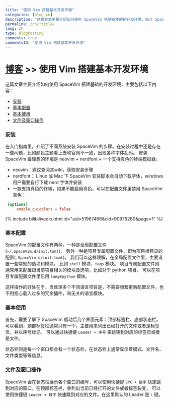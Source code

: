 ```yaml
---
title: "使用 Vim 搭建基本开发环境"
categories: [blog_cn]
description: "这篇文章主要介绍如何使用 SpaceVim 搭建基本的的开发环境，简介 SpaceVim 基本的使用技巧"
permalink: /cn/:title/
lang: zh
type: BlogPosting
comments: true
commentsID: "使用 Vim 搭建基本开发环境"
---
```


# [博客](../blog/) >> 使用 Vim 搭建基本开发环境

这篇文章主要介绍如何使用 SpaceVim 搭建基础的开发环境，主要包括以下内容：

<!-- vim-markdown-toc GFM -->

- [安装](#安装)
- [基本配置](#基本配置)
- [基本使用](#基本使用)
- [文件及窗口操作](#文件及窗口操作)

<!-- vim-markdown-toc -->

### 安装

在入门指南里，介绍了不同系统安装 SpaceVim 的步骤。在安装过程中还是存在一些问题，比如颜色主题看上去和官网不一致，出现各种字体乱码。
安装 SpaceVim 最理想的环境是 neovim + nerdfont + 一个支持真色的终端模拟器。

- neovim：建议查阅其wiki，获取安装步骤
- nerdfont： Linux 或 Mac 下 SpaceVim 安装脚本会自动下载字体，windows 用户需要自行下载 nerd 字体并安装
- 一款支持真色的终端，如果不能启用真色，可以在配置文件里禁用 SpaceVim 真色：

```toml
 [options]
     enable_guicolors = false
```

{% include bilibilivedio.html id="aid=51967466&cid=90976280&page=1" %}

### 基本配置

SpaceVim 的配置文件有两种，一种是全局配置文件(`~/.SpaceVim.d/init.toml`)，
另外一种是项目专属配置文件，即为项目根目录的配置(`.SpaceVim.d/init.toml`)。
我们可以这样理解，在全局配置文件里，主要设置一些常规的选项和模块，
比如 `shell` 模块、`tags` 模块。
项目专属配置文件则通常用来配置跟当前项目相关的模块及选项，比如对于 python 项目，
可以在项目专属配置文件里启用 `lang#python` 模块。

这样操作的好处在于，当处理多个不同语言项目是，不需要频繁更新配置文件，也不用担心载入过多的冗余插件，和无关的语言模块。

### 基本使用

首先，需要了解下 SpaceVim 启动后几个界面元素：顶部标签栏、底部状态栏。
可以看到，顶部标签栏通常只有一个，主要用来列出已经打开的文件或者是标签页，并以序号标记。
可以通过快捷键 `Leader + 序号` 来跳转到对应的标签页或者是文件。

状态栏则是每一个窗口都会有一个状态栏，在状态栏上通常显示着模式、文件名、文件类型等等信息。

### 文件及窗口操作

SpaceVim 会在状态栏展示各个窗口的编号，可以使用快捷键 `SPC + 数字` 快速跳到对应的窗口，在顶部标签栏，会列出当前已经打开的文件或者标签裂变，
可以使用快捷键 `Leader + 数字` 快速跳到对应的文件。在这里默认的 Leader 是 `\` 键。

 
